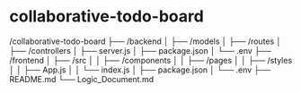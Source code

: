 # collaborative-todo-board
/collaborative-todo-board
├── /backend
│   ├── /models
│   ├── /routes
│   ├── /controllers
│   ├── server.js
│   ├── package.json
│   └── .env
├── /frontend
│   ├── /src
│   │   ├── /components
│   │   ├── /pages
│   │   ├── /styles
│   │   ├── App.js
│   │   └── index.js
│   ├── package.json
│   └── .env
├── README.md
└── Logic_Document.md
